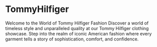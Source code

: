 # TommyHilfiger
Welcome to the World of Tommy Hilfiger Fashion  Discover a world of timeless style and unparalleled quality at our Tommy Hilfiger clothing showcase. Step into the realm of iconic American fashion where every garment tells a story of sophistication, comfort, and confidence.
